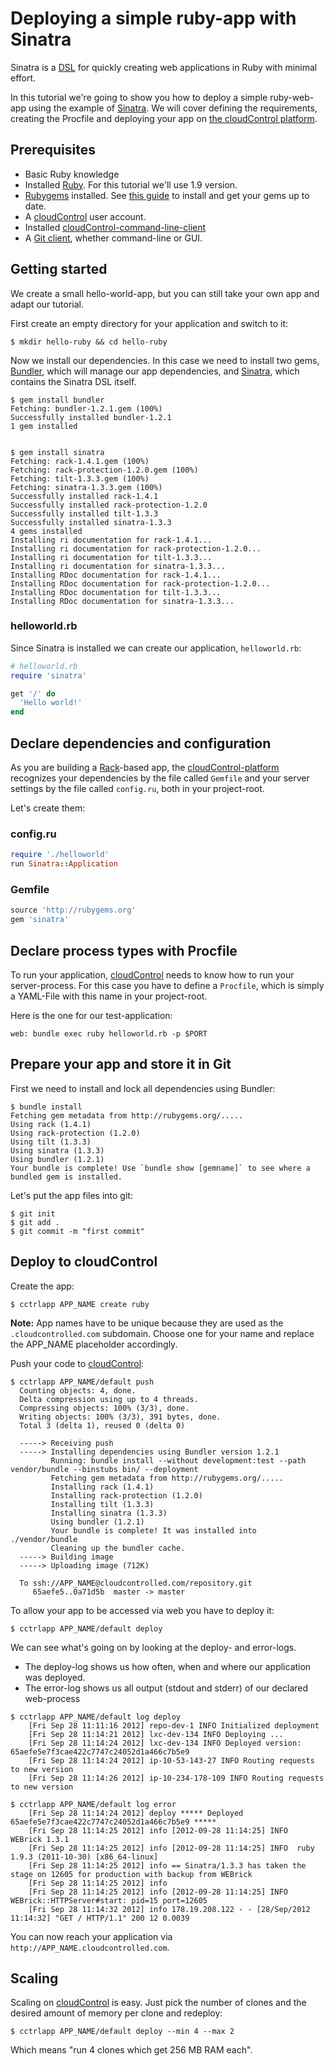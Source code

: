 # Deploying a simple ruby-app with Sinatra
Sinatra is a [DSL](http://en.wikipedia.org/wiki/Domain-specific_language) for quickly creating web applications in Ruby with minimal effort.

In this tutorial we're going to show you how to deploy a simple ruby-web-app
using the example of [Sinatra][sinatra]. We will cover defining
the requirements, creating the Procfile and deploying your app on 
[the cloudControl platform][cloudControl].


## Prerequisites
* Basic Ruby knowledge
* Installed [Ruby](http://www.ruby-lang.org/). For this tutorial we'll use 1.9 version.
* [Rubygems][rubygems] installed. See [this guide](http://rubygems.org/pages/download) to install and get your gems up to date.
*   A [cloudControl][cloudControl] user account.
*   Installed [cloudControl-command-line-client][cloudControl-doc-cmdline]
*   A [Git client](http://git-scm.com/), whether command-line or GUI. 


## Getting started
We create a small hello-world-app, but you can still take your own app and
adapt our tutorial.

First create an empty directory for your application and switch to it:

	$ mkdir hello-ruby && cd hello-ruby

Now we install our dependencies. In this case we need to install two gems, [Bundler](http://rubygems.org/gems/bundler), which will manage our app dependencies, and [Sinatra](http://rubygems.org/gems/sinatra), which contains the Sinatra DSL itself.

	$ gem install bundler 
	Fetching: bundler-1.2.1.gem (100%)
	Successfully installed bundler-1.2.1
	1 gem installed


	$ gem install sinatra
	Fetching: rack-1.4.1.gem (100%)
	Fetching: rack-protection-1.2.0.gem (100%)
	Fetching: tilt-1.3.3.gem (100%)
	Fetching: sinatra-1.3.3.gem (100%)
	Successfully installed rack-1.4.1
	Successfully installed rack-protection-1.2.0	
	Successfully installed tilt-1.3.3
	Successfully installed sinatra-1.3.3
	4 gems installed
	Installing ri documentation for rack-1.4.1...
	Installing ri documentation for rack-protection-1.2.0...
	Installing ri documentation for tilt-1.3.3...
	Installing ri documentation for sinatra-1.3.3...
	Installing RDoc documentation for rack-1.4.1...
	Installing RDoc documentation for rack-protection-1.2.0...
	Installing RDoc documentation for tilt-1.3.3...
	Installing RDoc documentation for sinatra-1.3.3...

### helloworld.rb 
Since Sinatra is installed we can create our application, `helloworld.rb`: 

~~~ruby
# helloworld.rb
require 'sinatra'

get '/' do
  'Hello world!'
end
~~~

## Declare dependencies and configuration
As you are building a [Rack](http://rack.github.com/)-based app, the [cloudControl-platform][cloudControl] recognizes your dependencies by the file called `Gemfile` and your server settings by the file called `config.ru`, both in your project-root. 

Let's create them: 

### config.ru 

~~~ruby
require './helloworld'
run Sinatra::Application
~~~

### Gemfile 

~~~ruby
source 'http://rubygems.org'
gem 'sinatra'
~~~

## Declare process types with Procfile
To run your application, [cloudControl][cloudControl] needs to know how to run
your server-process. 
For this case you have to define a `Procfile`, which is simply a YAML-File
with this name in your project-root.

Here is the one for our test-application: 

    web: bundle exec ruby helloworld.rb -p $PORT 


## Prepare your app and store it in Git
First we need to install and lock all dependencies using Bundler:
    
    $ bundle install
    Fetching gem metadata from http://rubygems.org/.....
    Using rack (1.4.1) 
    Using rack-protection (1.2.0) 
    Using tilt (1.3.3) 
    Using sinatra (1.3.3) 
    Using bundler (1.2.1) 
    Your bundle is complete! Use `bundle show [gemname]` to see where a bundled gem is installed.

Let's put the app files into git: 

    $ git init
    $ git add .
    $ git commit -m "first commit"


## Deploy to cloudControl
Create the app: 

    $ cctrlapp APP_NAME create ruby
    
**Note:** App names have to be unique because they are used as the `.cloudcontrolled.com` subdomain. Choose one for your name and replace the APP_NAME placeholder accordingly.

Push your code to [cloudControl][cloudControl]:

    $ cctrlapp APP_NAME/default push
      Counting objects: 4, done.
      Delta compression using up to 4 threads.
      Compressing objects: 100% (3/3), done.
      Writing objects: 100% (3/3), 391 bytes, done.
      Total 3 (delta 1), reused 0 (delta 0)
     
      -----> Receiving push
      -----> Installing dependencies using Bundler version 1.2.1
             Running: bundle install --without development:test --path vendor/bundle --binstubs bin/ --deployment
             Fetching gem metadata from http://rubygems.org/.....
             Installing rack (1.4.1)
             Installing rack-protection (1.2.0)
             Installing tilt (1.3.3)
             Installing sinatra (1.3.3)
             Using bundler (1.2.1)
             Your bundle is complete! It was installed into ./vendor/bundle
             Cleaning up the bundler cache.
      -----> Building image
      -----> Uploading image (712K)
       
      To ssh://APP_NAME@cloudcontrolled.com/repository.git
         65aefe5..0a71d5b  master -> master

To allow your app to be accessed via web you have to deploy it: 

    $ cctrlapp APP_NAME/default deploy 


We can see what's going on by looking at the deploy- and error-logs.
*   The deploy-log shows us how often, when and where our application was deployed.
*   The error-log shows us all output (stdout and stderr) of our declared web-process 

~~~
$ cctrlapp APP_NAME/default log deploy 
    [Fri Sep 28 11:11:16 2012] repo-dev-1 INFO Initialized deployment
    [Fri Sep 28 11:14:21 2012] lxc-dev-134 INFO Deploying ...
    [Fri Sep 28 11:14:24 2012] lxc-dev-134 INFO Deployed version: 65aefe5e7f3cae422c7747c24052d1a466c7b5e9
    [Fri Sep 28 11:14:24 2012] ip-10-53-143-27 INFO Routing requests to new version
    [Fri Sep 28 11:14:26 2012] ip-10-234-178-109 INFO Routing requests to new version

~~~

~~~
$ cctrlapp APP_NAME/default log error 
    [Fri Sep 28 11:14:24 2012] deploy ***** Deployed 65aefe5e7f3cae422c7747c24052d1a466c7b5e9 *****
    [Fri Sep 28 11:14:25 2012] info [2012-09-28 11:14:25] INFO  WEBrick 1.3.1
    [Fri Sep 28 11:14:25 2012] info [2012-09-28 11:14:25] INFO  ruby 1.9.3 (2011-10-30) [x86_64-linux]
    [Fri Sep 28 11:14:25 2012] info == Sinatra/1.3.3 has taken the stage on 12605 for production with backup from WEBrick
    [Fri Sep 28 11:14:25 2012] info 
    [Fri Sep 28 11:14:25 2012] info [2012-09-28 11:14:25] INFO  WEBrick::HTTPServer#start: pid=15 port=12605
    [Fri Sep 28 11:14:32 2012] info 178.19.208.122 - - [28/Sep/2012 11:14:32] "GET / HTTP/1.1" 200 12 0.0039

~~~

You can now reach your application via `http://APP_NAME.cloudcontrolled.com`.

## Scaling 
Scaling on [cloudControl][cloudControl] is easy. 
Just pick the number of clones and the desired amount of memory per clone and redeploy: 

    $ cctrlapp APP_NAME/default deploy --min 4 --max 2

Which means "run 4 clones which get 256 MB RAM each".


[sinatra]: http://http://www.sinatrarb.com/
[rubygems]: http://rubygems.org/
[cloudControl]: http://www.cloudcontrol.com
[cloudControl-doc-cmdline]: https://www.cloudcontrol.com/dev-center/Platform%20Documentation#command-line-client-web-console-and-api "documentation of the cloudControl-command-line-client"
